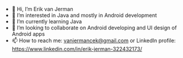- 👋 Hi, I’m Erik van Jerman
- 👀 I’m interested in Java and mostly in Android development
- 🌱 I’m currently learning Java
- 💞️ I’m looking to collaborate on Android developing and UI design of Android apps
- 📫 How to reach me: vanjermancek@gmail.com or LinkedIn profile: https://www.linkedin.com/in/erik-jerman-322432173/

<!---
vanJERMAN/vanJERMAN is a ✨ special ✨ repository because its `README.md` (this file) appears on your GitHub profile.
You can click the Preview link to take a look at your changes.
--->
